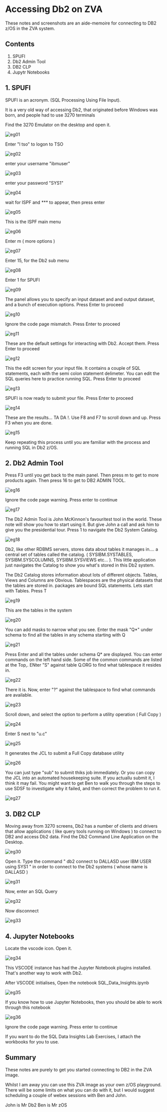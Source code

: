# Accessing Db2 on ZVA

These notes and screenshots are an aide-memoire for connecting to DB2 z/OS in the ZVA system.


## Contents

1. SPUFI
2. Db2 Admin Tool
3. DB2 CLP
4. Jupytr Notebooks

## 1. SPUFI 

SPUFI is an acronym. (SQL Processing Using File Input).

It is a very old way of accessing Db2, that originated before Windows was born, and people had to use 3270 terminals

Find the 3270 Emulator on the desktop and open it.

![eg01](logonimages/eg01.JPG)

Enter "l tso" to logon to TSO

![eg02](logonimages/eg02.JPG)

enter your username "ibmuser"

![eg03](logonimages/eg03.JPG)

enter your password "SYS1"

![eg04](logonimages/eg04.JPG)

wait for ISPF and *** to appear, then press enter

![eg05](logonimages/eg05.JPG)

This is the ISPF main menu

![eg06](logonimages/eg06.JPG)

Enter m ( more options )

![eg07](logonimages/eg07.JPG)

Enter 15, for the Db2 sub menu

![eg08](logonimages/eg08.JPG)

Enter 1 for SPUFI

![eg09](logonimages/eg09.JPG)

The panel allows you to specify an input dataset and and output dataset, and a bunch of execution options. Press Enter to proceed

![eg10](logonimages/eg10.JPG)

Ignore the code page mismatch. Press Enter to proceed

![eg11](logonimages/eg11.JPG)

These are the default settings for interacting with Db2. Accept them. Press Enter to proceed

![eg12](logonimages/eg12.JPG)

This the edit screen for your input file.
It contains a couple of SQL statements, each with the semi colon statement delimeter.
You can edit the SQL queries here to practice running SQL. Press Enter to proceed

![eg13](logonimages/eg13.JPG)

SPUFI is now ready to submit your file. Press Enter to proceed

![eg14](logonimages/eg14.JPG)

These are the results... TA DA !. Use F8 and F7 to scroll down and up. Press F3 when you are done.

![eg15](logonimages/eg15.JPG)

Keep repeating this process until you are familiar with the process and running SQL in Db2 z/OS.

## 2. Db2 Admin Tool


Press F3 until you get back to the main panel. Then press m to get to more products again. Then press 16 to get to DB2 ADMIN TOOL.

![eg16](logonimages/eg16.JPG)

Ignore the code page warning. Press enter to continue

![eg17](logonimages/eg17.JPG)

The Db2 Admin Tool is John McKinnon's favouritest tool in the world. These note will show you how to start using it. But give John a call and ask him to give you the presidential tour. Press 1 to navigate the Db2 System Catalog.

![eg18](logonimages/eg18.JPG)

Db2, like other RDBMS servers, stores data about tables it manages in.... a central set of tables called the catalog. ( SYSIBM.SYSTABLES, SYSIBM.SYSCOLUMNS, SYSIBM.SYSVIEWS etc... ). This little application just navigates the Catalog to show you what's stored in this Db2 system.

The Db2 Catalog stores information about lots of different objects. Tables, Views and Columns are Obvious. Tablespaces are the physical datasets that the tables are stored in. packages are bound SQL statements. Lets start with Tables. Press T

![eg19](logonimages/eg19.JPG)

This are the tables in the system

![eg20](logonimages/eg20.JPG)


You can add masks to narrow what you see. Enter the mask "Q*" under schema to find all the tables in any schema starting with Q

![eg21](logonimages/eg21.JPG)

Press Enter and all the tables under schema Q* are displayed. You can enter commands on the left hand side. Some of the common commands are listed at the Top,. ENter "S" against table Q.ORG to find what tablespace it resides in.

![eg22](logonimages/eg22.JPG)

There it is. Now, enter "?" against the tablespace to find what commands are available.

![eg23](logonimages/eg23.JPG)

Scroll down, and select the option to perform a utility operation ( Full Copy )

![eg24](logonimages/eg24.JPG)

Enter S next to "u.c"

![eg25](logonimages/eg25.JPG)

It generates the JCL to submit a Full Copy database utility

![eg26](logonimages/eg26.JPG)

You can just type "sub" to submit thiks job immediately. Or you can copy the JCL into an automated housekeeping suite. If you actuallu submit it, I think it may fail. You might want to get Ben to walk you through the steps to use SDSF to investigate why it failed, and then correct the problem to run it.

![eg27](logonimages/eg27.JPG)


## 3. DB2 CLP

Moving away from 3270 screens, Db2 has a number of clients and drivers that allow applications ( like query tools running on Windows ) to connect to DB2 and access Db2 data. Find the Db2 Command Line Application on the Desktop.

![eg30](logonimages/eg30.JPG)

Open it. Type the command " db2 connect to DALLASD user IBM USER using SYS1 " in order to connect to the Db2 systems ( whose name is DALLASD )

![eg31](logonimages/eg31.JPG)

Now, enter an SQL Query

![eg32](logonimages/eg32.JPG)

Now disconnect

![eg33](logonimages/eg33.JPG)

## 4. Jupyter Notebooks


Locate the vscode icon. Open it.

![eg34](logonimages/eg34.JPG)

This VSCODE instance has had the Jupyter Notebook plugins installed. That's another way to work with Db2.

After VSCODE initialises, Open the notebook SQL_Data_Insights.ipynb

![eg35](logonimages/eg35.JPG)

If you know how to use Jupyter Notebooks, then you should be able to work through this notebook

![eg36](logonimages/eg36.JPG)

Ignore the code page warning. Press enter to continue

If you want to do the SQL Data Insights Lab Exercises, I attach the workbooks for you to use.


## Summary

These notes are purely to get you started connecting to DB2 in the ZVA image.

Whilst I am away you can use this ZVA image as your own z/OS playground. There will be some limits on what you can do with it, but I would suggest scheduling a couple of webex sessions with Ben and John.

John is Mr Db2
Ben is Mr zOS


